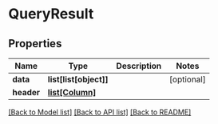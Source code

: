 # QueryResult

## Properties
Name | Type | Description | Notes
------------ | ------------- | ------------- | -------------
**data** | **list[list[object]]** |  | [optional] 
**header** | [**list[Column]**](Column.md) |  | 

[[Back to Model list]](../README.md#documentation-for-models) [[Back to API list]](../README.md#documentation-for-api-endpoints) [[Back to README]](../README.md)

